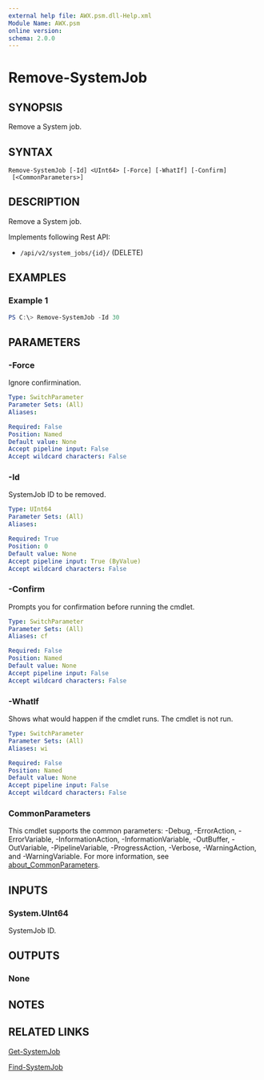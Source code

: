 ```yaml
---
external help file: AWX.psm.dll-Help.xml
Module Name: AWX.psm
online version:
schema: 2.0.0
---
```


# Remove-SystemJob

## SYNOPSIS
Remove a System job.

## SYNTAX

```
Remove-SystemJob [-Id] <UInt64> [-Force] [-WhatIf] [-Confirm]
 [<CommonParameters>]
```

## DESCRIPTION
Remove a System job.

Implements following Rest API:  
- `/api/v2/system_jobs/{id}/` (DELETE)

## EXAMPLES

### Example 1
```powershell
PS C:\> Remove-SystemJob -Id 30
```

## PARAMETERS

### -Force
Ignore confirmination.

```yaml
Type: SwitchParameter
Parameter Sets: (All)
Aliases:

Required: False
Position: Named
Default value: None
Accept pipeline input: False
Accept wildcard characters: False
```

### -Id
SystemJob ID to be removed.

```yaml
Type: UInt64
Parameter Sets: (All)
Aliases:

Required: True
Position: 0
Default value: None
Accept pipeline input: True (ByValue)
Accept wildcard characters: False
```

### -Confirm
Prompts you for confirmation before running the cmdlet.

```yaml
Type: SwitchParameter
Parameter Sets: (All)
Aliases: cf

Required: False
Position: Named
Default value: None
Accept pipeline input: False
Accept wildcard characters: False
```

### -WhatIf
Shows what would happen if the cmdlet runs.
The cmdlet is not run.

```yaml
Type: SwitchParameter
Parameter Sets: (All)
Aliases: wi

Required: False
Position: Named
Default value: None
Accept pipeline input: False
Accept wildcard characters: False
```

### CommonParameters
This cmdlet supports the common parameters: -Debug, -ErrorAction, -ErrorVariable, -InformationAction, -InformationVariable, -OutBuffer, -OutVariable, -PipelineVariable, -ProgressAction, -Verbose, -WarningAction, and -WarningVariable. For more information, see [about_CommonParameters](http://go.microsoft.com/fwlink/?LinkID=113216).

## INPUTS

### System.UInt64
SystemJob ID.

## OUTPUTS

### None
## NOTES

## RELATED LINKS

[Get-SystemJob](Get-SystemJob.md)

[Find-SystemJob](Find-SystemJob.md)
